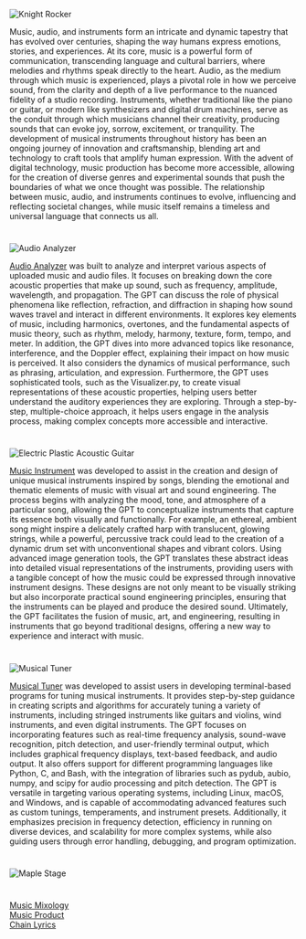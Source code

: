 ![Knight Rocker](https://github.com/user-attachments/assets/6fed5441-8efd-4097-b931-80861f5454ff)

Music, audio, and instruments form an intricate and dynamic tapestry that has evolved over centuries, shaping the way humans express emotions, stories, and experiences. At its core, music is a powerful form of communication, transcending language and cultural barriers, where melodies and rhythms speak directly to the heart. Audio, as the medium through which music is experienced, plays a pivotal role in how we perceive sound, from the clarity and depth of a live performance to the nuanced fidelity of a studio recording. Instruments, whether traditional like the piano or guitar, or modern like synthesizers and digital drum machines, serve as the conduit through which musicians channel their creativity, producing sounds that can evoke joy, sorrow, excitement, or tranquility. The development of musical instruments throughout history has been an ongoing journey of innovation and craftsmanship, blending art and technology to craft tools that amplify human expression. With the advent of digital technology, music production has become more accessible, allowing for the creation of diverse genres and experimental sounds that push the boundaries of what we once thought was possible. The relationship between music, audio, and instruments continues to evolve, influencing and reflecting societal changes, while music itself remains a timeless and universal language that connects us all.

#

![Audio Analyzer](https://github.com/user-attachments/assets/071d97fe-1ca4-4627-bc8b-d2b37bf60313)

[Audio Analyzer](https://chatgpt.com/g/g-g0Ob3Qbue-audio-analyzer) was built to analyze and interpret various aspects of uploaded music and audio files. It focuses on breaking down the core acoustic properties that make up sound, such as frequency, amplitude, wavelength, and propagation. The GPT can discuss the role of physical phenomena like reflection, refraction, and diffraction in shaping how sound waves travel and interact in different environments. It explores key elements of music, including harmonics, overtones, and the fundamental aspects of music theory, such as rhythm, melody, harmony, texture, form, tempo, and meter. In addition, the GPT dives into more advanced topics like resonance, interference, and the Doppler effect, explaining their impact on how music is perceived. It also considers the dynamics of musical performance, such as phrasing, articulation, and expression. Furthermore, the GPT uses sophisticated tools, such as the Visualizer.py, to create visual representations of these acoustic properties, helping users better understand the auditory experiences they are exploring. Through a step-by-step, multiple-choice approach, it helps users engage in the analysis process, making complex concepts more accessible and interactive.

#

![Electric Plastic Acoustic Guitar](https://github.com/user-attachments/assets/901a0f4f-ddc7-4575-b298-71a0826cd76f)

[Music Instrument](https://chatgpt.com/g/g-67747537b2b4819192d512ab213575d3-music-instrument) was developed to assist in the creation and design of unique musical instruments inspired by songs, blending the emotional and thematic elements of music with visual art and sound engineering. The process begins with analyzing the mood, tone, and atmosphere of a particular song, allowing the GPT to conceptualize instruments that capture its essence both visually and functionally. For example, an ethereal, ambient song might inspire a delicately crafted harp with translucent, glowing strings, while a powerful, percussive track could lead to the creation of a dynamic drum set with unconventional shapes and vibrant colors. Using advanced image generation tools, the GPT translates these abstract ideas into detailed visual representations of the instruments, providing users with a tangible concept of how the music could be expressed through innovative instrument designs. These designs are not only meant to be visually striking but also incorporate practical sound engineering principles, ensuring that the instruments can be played and produce the desired sound. Ultimately, the GPT facilitates the fusion of music, art, and engineering, resulting in instruments that go beyond traditional designs, offering a new way to experience and interact with music.

#

![Musical Tuner](https://github.com/user-attachments/assets/b968f6bb-6008-4395-b531-c543fce66e7c)

[Musical Tuner](https://chatgpt.com/g/g-682d2c85f0748191ae9d6becf155cb41-musical-tuner) was developed to assist users in developing terminal-based programs for tuning musical instruments. It provides step-by-step guidance in creating scripts and algorithms for accurately tuning a variety of instruments, including stringed instruments like guitars and violins, wind instruments, and even digital instruments. The GPT focuses on incorporating features such as real-time frequency analysis, sound-wave recognition, pitch detection, and user-friendly terminal output, which includes graphical frequency displays, text-based feedback, and audio output. It also offers support for different programming languages like Python, C, and Bash, with the integration of libraries such as pydub, aubio, numpy, and scipy for audio processing and pitch detection. The GPT is versatile in targeting various operating systems, including Linux, macOS, and Windows, and is capable of accommodating advanced features such as custom tunings, temperaments, and instrument presets. Additionally, it emphasizes precision in frequency detection, efficiency in running on diverse devices, and scalability for more complex systems, while also guiding users through error handling, debugging, and program optimization.

#
![Maple Stage](https://github.com/user-attachments/assets/2a71186e-df43-4457-a09f-157c864879f8)
#

[Music Mixology](https://chat.openai.com/g/g-Dx8EfEK8O-music-mixology)
<br>
[Music Product](https://chatgpt.com/g/g-67a28d604c0881918f899773be7439d6-music-product)
<br>
[Chain Lyrics](https://chatgpt.com/g/g-seiWveVey-chain-lyrics)
